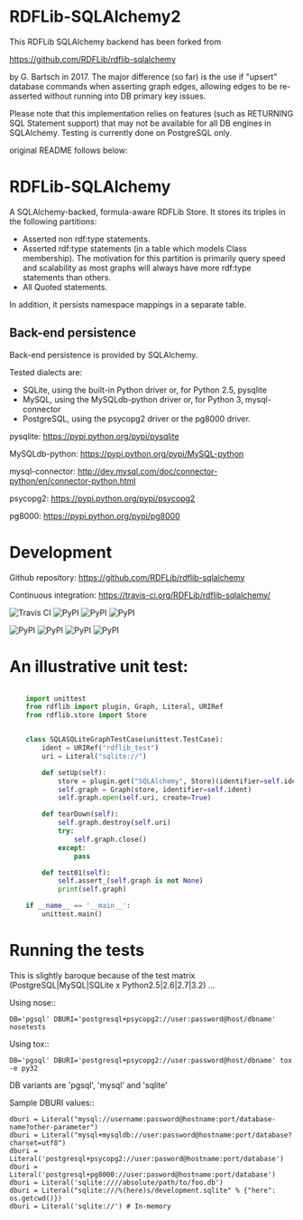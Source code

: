 RDFLib-SQLAlchemy2
==================

This RDFLib SQLAlchemy backend has been forked from

https://github.com/RDFLib/rdflib-sqlalchemy

by G. Bartsch in 2017. The major difference (so far) is the use if "upsert" database commands when asserting graph
edges, allowing edges to be re-asserted without running into DB primary key issues. 

Please note that this implementation relies on features (such as RETURNING SQL Statement support) that may not be available
for all DB engines in SQLAlchemy. Testing is currently done on PostgreSQL only.

original README follows below:


RDFLib-SQLAlchemy
=================

A SQLAlchemy-backed, formula-aware RDFLib Store. It stores its triples
in the following partitions:

- Asserted non rdf:type statements.
- Asserted rdf:type statements (in a table which models Class membership). The motivation for this partition is primarily query speed and scalability as most graphs will always have more rdf:type statements than others.
- All Quoted statements.

In addition, it persists namespace mappings in a separate table.

Back-end persistence
--------------------

Back-end persistence is provided by SQLAlchemy.

Tested dialects are:

- SQLite, using the built-in Python driver or, for Python 2.5, pysqlite
- MySQL, using the MySQLdb-python driver or, for Python 3, mysql-connector
- PostgreSQL, using the psycopg2 driver or the pg8000 driver.

pysqlite: https://pypi.python.org/pypi/pysqlite

MySQLdb-python: https://pypi.python.org/pypi/MySQL-python

mysql-connector: http://dev.mysql.com/doc/connector-python/en/connector-python.html

psycopg2: https://pypi.python.org/pypi/psycopg2

pg8000: https://pypi.python.org/pypi/pg8000

Development
===========
Github repository: https://github.com/RDFLib/rdflib-sqlalchemy

Continuous integration: https://travis-ci.org/RDFLib/rdflib-sqlalchemy/

![Travis CI](https://travis-ci.org/RDFLib/rdflib-sqlalchemy.png?branch=develop)
![PyPI](https://img.shields.io/pypi/v/rdflib-sqlalchemy.svg)
![PyPI](https://img.shields.io/pypi/status/rdflib-sqlalchemy.svg)
![PyPI](https://img.shields.io/pypi/dw/rdflib-sqlalchemy.svg)

![PyPI](https://img.shields.io/pypi/pyversions/rdflib-sqlalchemy.svg)
![PyPI](https://img.shields.io/pypi/l/rdflib-sqlalchemy.svg)
![PyPI](https://img.shields.io/pypi/wheel/rdflib-sqlalchemy.svg)
![PyPI](https://img.shields.io/pypi/format/rdflib-sqlalchemy.svg)


An illustrative unit test:
==========================

```python

    import unittest
    from rdflib import plugin, Graph, Literal, URIRef
    from rdflib.store import Store


    class SQLASQLiteGraphTestCase(unittest.TestCase):
        ident = URIRef("rdflib_test")
        uri = Literal("sqlite://")

        def setUp(self):
            store = plugin.get("SQLAlchemy", Store)(identifier=self.ident)
            self.graph = Graph(store, identifier=self.ident)
            self.graph.open(self.uri, create=True)

        def tearDown(self):
            self.graph.destroy(self.uri)
            try:
                self.graph.close()
            except:
                pass

        def test01(self):
            self.assert_(self.graph is not None)
            print(self.graph)

    if __name__ == '__main__':
        unittest.main()
```

Running the tests
=================

This is slightly baroque because of the test matrix (PostgreSQL|MySQL|SQLite
x Python2.5|2.6|2.7|3.2) ...

Using nose::

    DB='pgsql' DBURI='postgresql+psycopg2://user:password@host/dbname' nosetests

Using tox::

    DB='pgsql' DBURI='postgresql+psycopg2://user:password@host/dbname' tox -e py32

DB variants are 'pgsql', 'mysql' and 'sqlite' 

Sample DBURI values::

    dburi = Literal("mysql://username:password@hostname:port/database-name?other-parameter")
    dburi = Literal("mysql+mysqldb://user:password@hostname:port/database?charset=utf8")
    dburi = Literal('postgresql+psycopg2://user:pasword@hostname:port/database')
    dburi = Literal('postgresql+pg8000://user:pasword@hostname:port/database')
    dburi = Literal('sqlite:////absolute/path/to/foo.db')
    dburi = Literal("sqlite:///%(here)s/development.sqlite" % {"here": os.getcwd()})
    dburi = Literal('sqlite://') # In-memory
